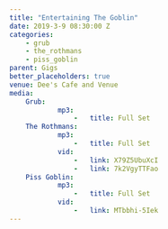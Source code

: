 ```yaml
---
title: "Entertaining The Goblin"
date: 2019-3-9 08:30:00 Z
categories:
    - grub
    - the_rothmans
    - piss_goblin
parent: Gigs
better_placeholders: true
venue: Dee's Cafe and Venue
media:
    Grub:
            mp3:
                -   title: Full Set
    The Rothmans:
            mp3:
                -   title: Full Set
            vid:
                -   link: X79Z5UbuXcI
                -   link: 7k2VgyTTFao
    Piss Goblin:
            mp3:
                -   title: Full Set
            vid:
                -   link: MTbbhi-5Iek
---
```

